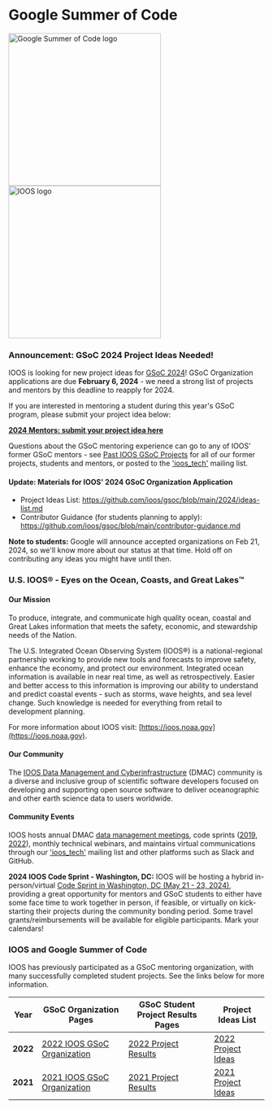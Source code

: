 # Google Summer of Code

<img src="img/GSoC-logo-horizontal.svg" alt="Google Summer of Code logo" width="300" style="padding-right: 50px; vertical-align: middle">&nbsp;&nbsp;&nbsp;&nbsp;&nbsp;&nbsp;&nbsp;&nbsp;&nbsp;&nbsp; <img src="img/IOOS_Emblem_Tertiary_A_RGB.jpg" alt="IOOS logo" width="300" style="vertical-align: middle">

### **Announcement: GSoC 2024 Project Ideas Needed!**

IOOS is looking for new project ideas for [GSoC 2024](https://summerofcode.withgoogle.com/programs/2024)!  GSoC Organization applications are due **February 6, 2024** - we need a strong list of projects and mentors by this deadline to reapply for 2024.  

If you are interested in mentoring a student during this year's GSoC program, please submit your project idea below:

[**2024 Mentors: submit your project idea here**](https://github.com/ioos/gsoc/issues/new/choose)

Questions about the GSoC mentoring experience can go to any of IOOS' former GSoC mentors - see [Past IOOS GSoC Projects](#Past-IOOS-GSoC-Projects) for all of our former projects, students and mentors, or posted to the ['ioos_tech'](https://groups.google.com/g/ioos_tech) mailing list.


#### **Update:** Materials for IOOS' 2024 GSoC Organization Application

- Project Ideas List: https://github.com/ioos/gsoc/blob/main/2024/ideas-list.md
- Contributor Guidance (for students planning to apply):  https://github.com/ioos/gsoc/blob/main/contributor-guidance.md

**Note to students:** Google will announce accepted organizations on Feb 21, 2024, so we'll know more about our status at that time.  Hold off on contributing any ideas you might have until then.


### U.S. IOOS&reg; - Eyes on the Ocean, Coasts, and Great Lakes&trade;

#### Our Mission
To produce, integrate, and communicate high quality ocean, coastal and Great Lakes information that meets the safety, economic, and stewardship needs of the Nation.

The U.S. Integrated Ocean Observing System (IOOS®) is a national-regional partnership working to provide new tools and forecasts to improve safety, enhance the economy, and protect our environment. Integrated ocean information is available in near real time, as well as retrospectively. Easier and better access to this information is improving our ability to understand and predict coastal events - such as storms, wave heights, and sea level change. Such knowledge is needed for everything from retail to development planning.

For more information about IOOS visit: [https://ioos.noaa.gov](https://ioos.noaa.gov).

#### Our Community

The [IOOS Data Management and Cyberinfrastructure](https://ioos.noaa.gov/project/dmac/) (DMAC) community is a diverse and inclusive group of scientific software developers focused on developing and supporting open source software to deliver oceanographic and other earth science data to users worldwide.

#### Community Events

IOOS hosts annual DMAC [data management meetings](https://ioos.noaa.gov/project/dmac/), code sprints ([2019](https://www.glos.us/code-sprint/), [2022](https://ioos.github.io/ioos-code-sprint/2022/)), monthly technical webinars, and maintains virtual communications through our ['ioos_tech'](https://groups.google.com/g/ioos_tech) mailing list and other platforms such as Slack and GitHub.

**2024 IOOS Code Sprint - Washington, DC:** IOOS will be hosting a hybrid in-person/virtual [Code Sprint in Washington, DC (May 21 - 23, 2024)](https://ioos.github.io/ioos-code-sprint/2024/), providing a great opportunity for mentors and GSoC students to either have some face time to work together in person, if feasible, or virtually on kick-starting their projects during the community bonding period.  Some travel grants/reimbursements will be available for eligible participants. Mark your calendars!


### IOOS and Google Summer of Code

IOOS has previously participated as a GSoC mentoring organization, with many successfully completed student projects.  See the links below for more information. 

|**Year**|**GSoC Organization Pages**|**GSoC Student Project Results Pages**|  **Project Ideas List** |
|------------|---------------|---------|---------|
| **2022** | [2022 IOOS GSoC Organization](https://summerofcode.withgoogle.com/programs/2022/organizations/ioos) | [2022 Project Results](https://github.com/ioos/gsoc/blob/main/2022/project-results.md) | [2022 Project Ideas](https://github.com/ioos/gsoc/blob/main/2022/ideas-list.md)
| **2021** | [2021 IOOS GSoC Organization](https://summerofcode.withgoogle.com/archive/2021/organizations/5159672092295168) | [2021 Project Results](https://github.com/ioos/gsoc/blob/main/2021/project-results.md) | [2021 Project Ideas](https://github.com/ioos/gsoc/blob/main/2021/ideas-list.md)

